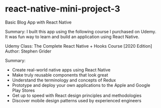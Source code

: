 # react-native-mini-project-3

Basic Blog App with React Native

Summary: I built this app using the following course I purchased on Udemy. It was fun way to learn and build an application using React Native.

Udemy Class: The Complete React Native + Hooks Course [2020 Edition]
Author: Stephen Grider

Summary: 

- Create real-world native apps using React Native
- Make truly reusable components that look great
- Understand the terminology and concepts of Redux
- Prototype and deploy your own applications to the Apple and Google Play Stores
- Get up to speed with React design principles and methodologies
- Discover mobile design patterns used by experienced engineers